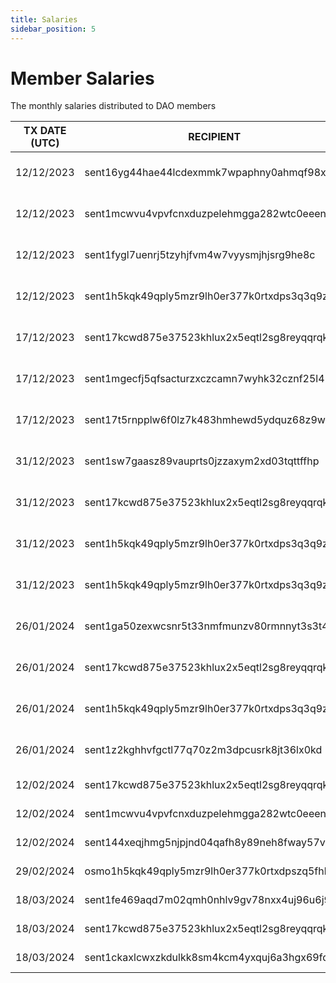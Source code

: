 ```yaml
---
title: Salaries
sidebar_position: 5
---
```


# Member Salaries

The monthly salaries distributed to DAO members

| TX DATE (UTC) | RECIPIENT                                 | AMOUNT | DESCRIPTION | TX DETAILS
|---------------|-------------------------------------------|--------|-------------|-----------
| 12/12/2023 | sent16yg44hae44lcdexmmk7wpaphny0ahmqf98xp0a | 1,211,651 DVPN | Member Salary November | [🔎](https://www.mintscan.io/sentinel/txs/3F033707820BC998ABB9FCB8B920716CC9C524E9D231C39A90A77D3CC23EC828?height=14006984)
| 12/12/2023 | sent1mcwvu4vpvfcnxduzpelehmgga282wtc0eeenls | 1,211,651 DVPN | Member Salary November | [🔎](https://www.mintscan.io/sentinel/txs/D4451B6FCFF981743F475D4BD924641F7989DB636CC9E98054DB6788353D0C01?height=14007028)
| 12/12/2023 | sent1fygl7uenrj5tzyhjfvm4w7vyysmjhjsrg9he8c | 1,211,651 DVPN | Member Salary November | [🔎](https://www.mintscan.io/sentinel/txs/BD14105652167AB875D858774C07495C51E528A1CD365FF74C709CDA2EFDC33F?height=14007033)
| 12/12/2023 | sent1h5kqk49qply5mzr9lh0er377k0rtxdps3q3q9z | 1,211,651 DVPN | Member Salary November | [🔎](https://www.mintscan.io/sentinel/txs/541883ED8E8230863AB0DCD0869A1C67E15D1AAA16EB1B1348C336FFBF595C2A?height=14008278)
| 17/12/2023 | sent17kcwd875e37523khlux2x5eqtl2sg8reyqqrqk | 1,200,000 DVPN | Member Salary December | [🔎](https://www.mintscan.io/sentinel/txs/83CE6CA17EADC5E9F054EE3A5470A68598C00CE843A5FA9E8C66B8244C18E7DF?height=14086618)
| 17/12/2023| sent1mgecfj5qfsacturzxczcamn7wyhk32cznf25l4 | 1,200,000 DVPN | Member Salary December | [🔎](https://www.mintscan.io/sentinel/txs/2F0E15E4C4DD94DCA7B31D29BF0D6B43D76107394DCD31C3630565203A4F3857?height=14086627)
| 17/12/2023 | sent17t5rnpplw6f0lz7k483hmhewd5ydquz68z9wge | 1,200,000 DVPN | Member Salary December | [🔎](https://www.mintscan.io/sentinel/txs/C0426F60A5BB43F25DD4E7106072C491458D63233BBE72EC646708F9FEE8FD82?height=14088219)
| 31/12/2023 | sent1sw7gaasz89vauprts0jzzaxym2xd03tqttffhp | 1,200,000 DVPN | Member Salary January  | [🔎](https://www.mintscan.io/sentinel/txs/F9A1A8FED0B7156BC6346335719ECB81BA32266EA52CB3FA819136C5E687B3AD?height=14287720)
| 31/12/2023 | sent17kcwd875e37523khlux2x5eqtl2sg8reyqqrqk | 1,200,000 DVPN | Member Salary January  | [🔎](https://www.mintscan.io/sentinel/txs/224534F57140FE243CC9E301276ABE776A6B51F9E303CFDCF8033AA8C2728F01?height=14287766)
| 31/12/2023 | sent1h5kqk49qply5mzr9lh0er377k0rtxdps3q3q9z | 1,200,000 DVPN | Member Salary January  | [🔎](https://www.mintscan.io/sentinel/txs/8786FA21B340239FF3F36BE8C666360541F341279EE54D277BE54AED123C2E37?height=14289842)
| 31/12/2023 | sent1h5kqk49qply5mzr9lh0er377k0rtxdps3q3q9z | 1,200,000 DVPN | Member Salary January  | [🔎](https://www.mintscan.io/sentinel/txs/DA73B96D72F3B590E9EA46EC1939E9008F1ABEF6DF4CF183468EA329F2025838?height=14289874)
| 26/01/2024 | sent1ga50zexwcsnr5t33nmfmunzv80rmnnyt3s3t4z | 1,200,000 DVPN | Member Salary February | [🔎](https://www.mintscan.io/sentinel/txs/5C88583842EF992B0CEE97EE236D8159B5D2125BDAA206046667041FFCC1DF34?height=14657790)
| 26/01/2024 | sent17kcwd875e37523khlux2x5eqtl2sg8reyqqrqk | 1,200,000 DVPN | Member Salary February | [🔎](https://www.mintscan.io/sentinel/txs/90E14CFC6DD87C61B76250986C0B264F468970691E476AB99D8CCBF0876538D9?height=14657795)
| 26/01/2024 | sent1h5kqk49qply5mzr9lh0er377k0rtxdps3q3q9z | 1,200,000 DVPN | Member Salary February | [🔎](https://www.mintscan.io/sentinel/txs/2DF1AF7C05A1A5DB84D7F10239D2B81D29B3C267C395A0019412316CE1E4A5EB?height=14657880)
| 26/01/2024 | sent1z2kghhvfgctl77q70z2m3dpcusrk8jt36lx0kd | 1,200,000 DVPN | Member Salary February | [🔎](https://www.mintscan.io/sentinel/txs/104B47BA0C2D9D59C3EA0266F66908724702B397FAC0238F22B4BD07FE1B8FA5?height=14658087)
| 12/02/2024 | sent17kcwd875e37523khlux2x5eqtl2sg8reyqqrqk | 1,200,000 DVPN | Member Salary March | [🔎](https://www.mintscan.io/sentinel/txs/7FB1C8ED497D91C202E374A19913BCA57879702F3EDD4039214E90C95D034336?height=14906514)
| 12/02/2024 | sent1mcwvu4vpvfcnxduzpelehmgga282wtc0eeenls | 1,200,000 DVPN | Member Salary March | [🔎](https://www.mintscan.io/sentinel/txs/E76F91EB4FD8F6F8F1A12B52FDFCBEC2C8872892A9526696E84407A93FD369E8?height=14906548)
| 12/02/2024 | sent144xeqjhmg5njpjnd04qafh8y89neh8fway57vq | 1,200,000 DVPN | Member Salary March | [🔎](https://www.mintscan.io/sentinel/txs/7387DEE0D3130354BC1415366ABCB3B8288F38A7666F529B830EDE30084AC7FB?height=14906874)
| 29/02/2024 | osmo1h5kqk49qply5mzr9lh0er377k0rtxdpszq5fhl | 2549 USDC | Member Salary March | [🔎](https://www.mintscan.io/osmosis/txs/6F292316A281E863851E5302DF375BF1C79F49DA9F6C0AA491FB79655AF6DC52?height=14053066)
| 18/03/2024 | sent1fe469aqd7m02qmh0nhlv9gv78nxx4uj96u6j9k | 2,000,000 DVPN | Member Salary April | [🔎](https://www.mintscan.io/sentinel/tx/62A840637B88117C08530727D72EAA8F91D177221D5D66879D7D857FBA7531A6?height=15413784)
| 18/03/2024 | sent17kcwd875e37523khlux2x5eqtl2sg8reyqqrqk | 2,000,000 DVPN | Member Salary April | [🔎](https://www.mintscan.io/sentinel/tx/0114E1D78FFF55C775AD7328DD969A874CC8FD158D959961EB44F3DFD61D41FD?height=15413789)
| 18/03/2024 | sent1ckaxlcwxzkdulkk8sm4kcm4yxquj6a3hgx69fq | 2,000,000 DVPN | Member Salary April | [🔎](https://www.mintscan.io/sentinel/tx/FD933C977157FA1322E73E1B8E822076722B74D09A2F89A849F411E15EEC5A21?height=15413791)